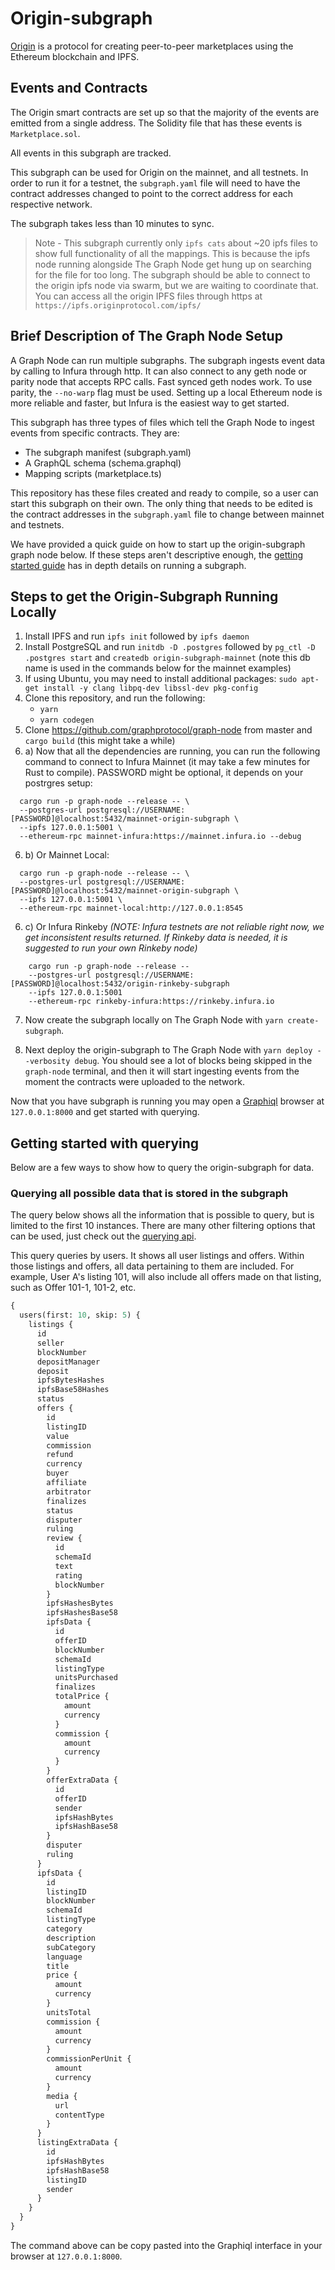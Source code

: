 # Origin-subgraph
[Origin](https://github.com/OriginProtocol) is a protocol for creating peer-to-peer marketplaces using the Ethereum blockchain and IPFS.

## Events and Contracts

The Origin smart contracts are set up so that the majority of the events are emitted from a single address. The Solidity file that has these events is `Marketplace.sol`.

All events in this subgraph are tracked.

This subgraph can be used for Origin on the mainnet, and all testnets. In order to run it for a 
testnet, the `subgraph.yaml` file will need to have the contract addresses changed to point to the 
correct address for each respective network.

The subgraph takes less than 10 minutes to sync. 

> Note - This subgraph currently only `ipfs cats` about ~20 ipfs files to show full functionality of all the mappings. This is because the ipfs node running alongside The Graph Node get hung 
up on searching for the file for too long. The subgraph should be able to connect to the origin ipfs node via swarm, but we are waiting to coordinate that. You can access all the origin IPFS files
through https at `https://ipfs.originprotocol.com/ipfs/`

## Brief Description of The Graph Node Setup

A Graph Node can run multiple subgraphs. The subgraph ingests event data by calling to Infura through http. It can also connect to any geth node or parity node that accepts RPC calls. Fast synced geth nodes work. To use parity, the `--no-warp` flag must be used. Setting up a local Ethereum node is more reliable and faster, but Infura is the easiest way to get started. 

This subgraph has three types of files which tell the Graph Node to ingest events from specific contracts. They are:
* The subgraph manifest (subgraph.yaml)
* A GraphQL schema      (schema.graphql)
* Mapping scripts       (marketplace.ts) 

This repository has these files created and ready to compile, so a user can start this subgraph on their own. The only thing that needs to be edited is the contract addresses in the `subgraph.yaml` file to change between mainnet and testnets.  

We have provided a quick guide on how to start up the origin-subgraph graph node below. If these steps aren't descriptive enough, the [getting started guide](https://github.com/graphprotocol/graph-node/blob/master/docs/getting-started.md) has in depth details on running a subgraph. 

## Steps to get the Origin-Subgraph Running Locally
  1. Install IPFS and run `ipfs init` followed by `ipfs daemon`
  2. Install PostgreSQL and run `initdb -D .postgres` followed by `pg_ctl -D .postgres start` and `createdb origin-subgraph-mainnet` (note this db name is used in the commands below for the mainnet examples)
  3. If using Ubuntu, you may need to install additional packages: `sudo apt-get install -y clang libpq-dev libssl-dev pkg-config`
  4. Clone this repository, and run the following:
     * `yarn`
     * `yarn codegen` 
  5. Clone https://github.com/graphprotocol/graph-node from master and `cargo build` (this might take a while)
  6. a) Now that all the dependencies are running, you can run the following command to connect to Infura Mainnet (it may take a few minutes for Rust to compile). PASSWORD might be optional, it depends on your postrgres setup:

```
  cargo run -p graph-node --release -- \
  --postgres-url postgresql://USERNAME:[PASSWORD]@localhost:5432/mainnet-origin-subgraph \
  --ipfs 127.0.0.1:5001 \
  --ethereum-rpc mainnet-infura:https://mainnet.infura.io --debug
```
  6. b) Or Mainnet Local:
```
  cargo run -p graph-node --release -- \
  --postgres-url postgresql://USERNAME:[PASSWORD]@localhost:5432/mainnet-origin-subgraph \
  --ipfs 127.0.0.1:5001 \
  --ethereum-rpc mainnet-local:http://127.0.0.1:8545 
```
  6. c) Or Infura Rinkeby _(NOTE: Infura testnets are not reliable right now, we get inconsistent results returned. If Rinkeby data is needed, it is suggested to run your own Rinkeby node)_
```
    cargo run -p graph-node --release --   
    --postgres-url postgresql://USERNAME:[PASSWORD]@localhost:5432/origin-rinkeby-subgraph 
    --ipfs 127.0.0.1:5001
    --ethereum-rpc rinkeby-infura:https://rinkeby.infura.io 

```

 7. Now create the subgraph locally on The Graph Node with `yarn create-subgraph`. 
  
 8. Next deploy the origin-subgraph to The Graph Node with `yarn deploy --verbosity debug`. You should see a lot of blocks being skipped in the `graph-node` terminal, and then it will start ingesting events from the moment the contracts were uploaded to the network. 

Now that you have subgraph is running you may open a [Graphiql](https://github.com/graphql/graphiql) browser at `127.0.0.1:8000` and get started with querying.

## Getting started with querying 

Below are a few ways to show how to query the origin-subgraph for data. 

### Querying all possible data that is stored in the subgraph
The query below shows all the information that is possible to query, but is limited to the first 10 instances. There are many other filtering options that can be used, just check out the [querying api](https://github.com/graphprotocol/graph-node/blob/master/docs/graphql-api.md).

This query queries by users. It shows all user listings and offers. Within those listings and offers, all data pertaining to them are included. For example, User A's listing 101, will also include all offers made on that listing, such as Offer 101-1, 101-2, etc. 

```graphql
{
  users(first: 10, skip: 5) {
    listings {
      id
      seller
      blockNumber
      depositManager
      deposit
      ipfsBytesHashes
      ipfsBase58Hashes
      status
      offers {
        id
        listingID
        value
        commission
        refund
        currency
        buyer
        affiliate
        arbitrator
        finalizes
        status
        disputer
        ruling
        review {
          id
          schemaId
          text
          rating
          blockNumber
        }
        ipfsHashesBytes
        ipfsHashesBase58
        ipfsData {
          id
          offerID
          blockNumber
          schemaId
          listingType
          unitsPurchased
          finalizes
          totalPrice {
            amount
            currency
          }
          commission {
            amount
            currency
          }
        }
        offerExtraData {
          id
          offerID
          sender
          ipfsHashBytes
          ipfsHashBase58
        }
        disputer
        ruling
      }
      ipfsData {
        id
        listingID
        blockNumber
        schemaId
        listingType
        category
        description
        subCategory
        language
        title
        price {
          amount
          currency
        }
        unitsTotal
        commission {
          amount
          currency
        }
        commissionPerUnit {
          amount
          currency
        }
        media {
          url
          contentType
        }
      }
      listingExtraData {
        id
        ipfsHashBytes
        ipfsHashBase58
        listingID
        sender
      }
    }
  }
}
```
The command above can be copy pasted into the Graphiql interface in your browser at `127.0.0.1:8000`.

